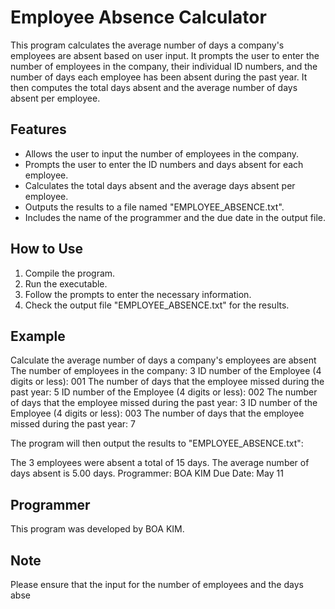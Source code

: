 # Employee Absence Calculator

This program calculates the average number of days a company's employees are absent based on user input. It prompts the user to enter the number of employees in the company, their individual ID numbers, and the number of days each employee has been absent during the past year. It then computes the total days absent and the average number of days absent per employee.

## Features

- Allows the user to input the number of employees in the company.
- Prompts the user to enter the ID numbers and days absent for each employee.
- Calculates the total days absent and the average days absent per employee.
- Outputs the results to a file named "EMPLOYEE_ABSENCE.txt".
- Includes the name of the programmer and the due date in the output file.

## How to Use

1. Compile the program.
2. Run the executable.
3. Follow the prompts to enter the necessary information.
4. Check the output file "EMPLOYEE_ABSENCE.txt" for the results.

## Example

Calculate the average number of days a company's employees are absent
The number of employees in the company: 3
ID number of the Employee (4 digits or less): 001
The number of days that the employee missed during the past year: 5
ID number of the Employee (4 digits or less): 002
The number of days that the employee missed during the past year: 3
ID number of the Employee (4 digits or less): 003
The number of days that the employee missed during the past year: 7


The program will then output the results to "EMPLOYEE_ABSENCE.txt":

The 3 employees were absent a total of 15 days.
The average number of days absent is 5.00 days.
Programmer: BOA KIM
Due Date: May 11


## Programmer

This program was developed by BOA KIM.



## Note

Please ensure that the input for the number of employees and the days abse



